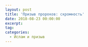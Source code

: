 ```yaml
---
layout: post
title: 'Призыв пророков: скромность'
date: 2018-08-23 00:00:00
excerpt:
tag:
categories:
  - Ислам и призыв
---
```

